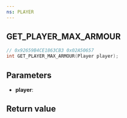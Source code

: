 ```yaml
---
ns: PLAYER
---
```

## GET_PLAYER_MAX_ARMOUR

```c
// 0x92659B4CE1863CB3 0x02A50657
int GET_PLAYER_MAX_ARMOUR(Player player);
```


## Parameters
* **player**: 

## Return value
